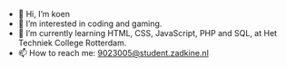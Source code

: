 - 👋 Hi, I’m koen
- 👀 I’m interested in coding and gaming.
- 🌱 I’m currently learning HTML, CSS, JavaScript, PHP and SQL, at Het Techniek College Rotterdam.
- 📫 How to reach me: 9023005@student.zadkine.nl

<!---
koenschool/koenschool is a ✨ special ✨ repository because its `README.md` (this file) appears on your GitHub profile.
You can click the Preview link to take a look at your changes.
--->

